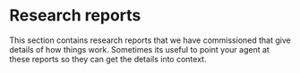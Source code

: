 # Research reports

This section contains research reports that we have commissioned that give details of how things work. Sometimes its useful to point your agent at these reports so they can get the details into context.